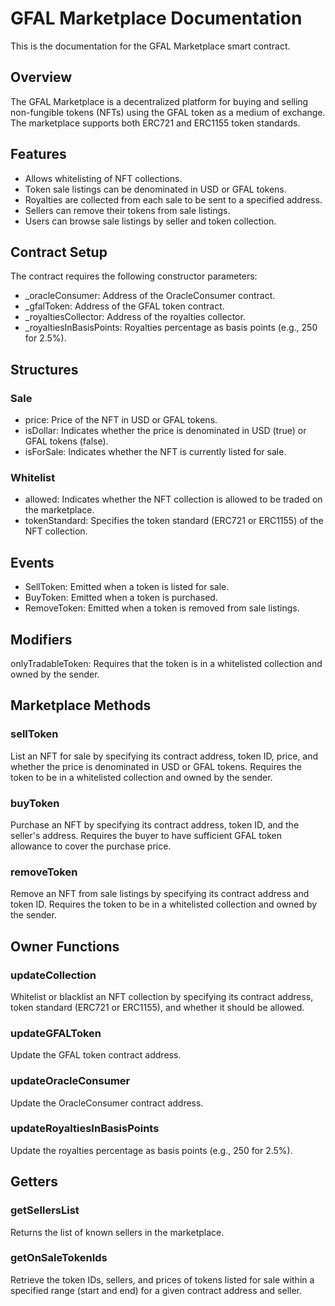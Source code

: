# GFAL Marketplace Documentation
This is the documentation for the GFAL Marketplace smart contract.

## Overview
The GFAL Marketplace is a decentralized platform for buying and selling non-fungible tokens (NFTs) using the GFAL token as a medium of exchange. The marketplace supports both ERC721 and ERC1155 token standards.

## Features
- Allows whitelisting of NFT collections.
- Token sale listings can be denominated in USD or GFAL tokens.
- Royalties are collected from each sale to be sent to a specified address.
- Sellers can remove their tokens from sale listings.
- Users can browse sale listings by seller and token collection.

## Contract Setup
The contract requires the following constructor parameters:

- _oracleConsumer: Address of the OracleConsumer contract.
- _gfalToken: Address of the GFAL token contract.
- _royaltiesCollector: Address of the royalties collector.
- _royaltiesInBasisPoints: Royalties percentage as basis points (e.g., 250 for 2.5%).

## Structures

### Sale
- price: Price of the NFT in USD or GFAL tokens.
- isDollar: Indicates whether the price is denominated in USD (true) or GFAL tokens (false).
- isForSale: Indicates whether the NFT is currently listed for sale.

### Whitelist
- allowed: Indicates whether the NFT collection is allowed to be traded on the marketplace.
- tokenStandard: Specifies the token standard (ERC721 or ERC1155) of the NFT collection.

## Events
- SellToken: Emitted when a token is listed for sale.
- BuyToken: Emitted when a token is purchased.
- RemoveToken: Emitted when a token is removed from sale listings.

## Modifiers
onlyTradableToken: Requires that the token is in a whitelisted collection and owned by the sender.

## Marketplace Methods

### sellToken
List an NFT for sale by specifying its contract address, token ID, price, and whether the price is denominated in USD or GFAL tokens. Requires the token to be in a whitelisted collection and owned by the sender.

### buyToken
Purchase an NFT by specifying its contract address, token ID, and the seller's address. Requires the buyer to have sufficient GFAL token allowance to cover the purchase price.

### removeToken
Remove an NFT from sale listings by specifying its contract address and token ID. Requires the token to be in a whitelisted collection and owned by the sender.

## Owner Functions

### updateCollection
Whitelist or blacklist an NFT collection by specifying its contract address, token standard (ERC721 or ERC1155), and whether it should be allowed.

### updateGFALToken
Update the GFAL token contract address.

### updateOracleConsumer
Update the OracleConsumer contract address.

### updateRoyaltiesInBasisPoints
Update the royalties percentage as basis points (e.g., 250 for 2.5%).

## Getters

### getSellersList
Returns the list of known sellers in the marketplace.

### getOnSaleTokenIds
Retrieve the token IDs, sellers, and prices of tokens listed for sale within a specified range (start and end) for a given contract address and seller.